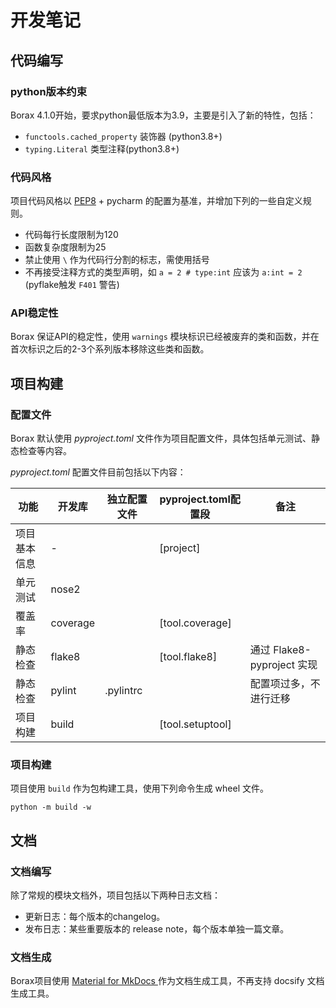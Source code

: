 # 开发笔记

## 代码编写

### python版本约束

Borax 4.1.0开始，要求python最低版本为3.9，主要是引入了新的特性，包括：

- `functools.cached_property` 装饰器 (python3.8+)
- `typing.Literal` 类型注释(python3.8+)

### 代码风格

项目代码风格以 [PEP8](https://peps.python.org/pep-0008/) + pycharm 的配置为基准，并增加下列的一些自定义规则。

- 代码每行长度限制为120
- 函数复杂度限制为25
- 禁止使用 `\` 作为代码行分割的标志，需使用括号
- 不再接受注释方式的类型声明，如 `a = 2 # type:int` 应该为 `a:int = 2` (pyflake触发 `F401` 警告)

### API稳定性

Borax 保证API的稳定性，使用 `warnings` 模块标识已经被废弃的类和函数，并在首次标识之后的2-3个系列版本移除这些类和函数。

## 项目构建

### 配置文件

Borax 默认使用 *pyproject.toml* 文件作为项目配置文件，具体包括单元测试、静态检查等内容。

*pyproject.toml* 配置文件目前包括以下内容：

| 功能         | 开发库   | 独立配置文件 | pyproject.toml配置段 | 备注                       |
| ------------ | -------- | ------------ | -------------------- | -------------------------- |
| 项目基本信息 | -        |              | [project]            |                            |
| 单元测试     | nose2    |              |                      |                            |
| 覆盖率       | coverage |              | [tool.coverage]      |                            |
| 静态检查     | flake8   |              | [tool.flake8]        | 通过 Flake8-pyproject 实现 |
| 静态检查     | pylint   | .pylintrc    |                      | 配置项过多，不进行迁移     |
| 项目构建     | build    |              | [tool.setuptool]     |                            |



### 项目构建

项目使用 `build` 作为包构建工具，使用下列命令生成 wheel 文件。

```shell
python -m build -w
```

## 文档

### 文档编写

除了常规的模块文档外，项目包括以下两种日志文档：

- 更新日志：每个版本的changelog。
- 发布日志：某些重要版本的 release note，每个版本单独一篇文章。

### 文档生成

Borax项目使用 [Material for MkDocs ](https://squidfunk.github.io/mkdocs-material/)  作为文档生成工具，不再支持 docsify 文档生成工具。
